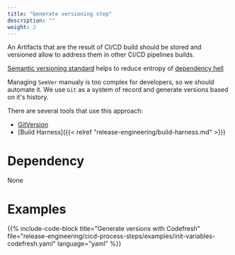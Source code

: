 ```yaml
---
title: "Generate versioning step"
description: ""
weight: 2
---
```


An Artifacts that are the result of CI/CD build should be stored and versioned
allow to address them in other CI/CD pipelines builds.

[Semantic versioning standard](https://semver.org/) helps to reduce entropy of
[dependency hell](https://en.wikipedia.org/wiki/Dependency_hell)

Managing `SemVer` manualy is too complex for developers, so we should automate it.
We use `Git` as a system of record and generate versions based on it's history.

There are several tools that use this approach:
* [GitVersion](https://github.com/GitTools/GitVersion)
* [Build Harness]({{< relref "release-engineering/build-harness.md" >}})

# Dependency

None

# Examples

{{% include-code-block title="Generate versions with Codefresh" file="release-engineering/cicd-process-steps/examples/init-variables-codefresh.yaml" language="yaml" %}}
